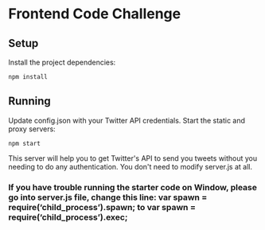 #  Frontend Code Challenge

## Setup

Install the project dependencies:

`npm install`

## Running

Update config.json with your Twitter API credentials.
Start the static and proxy servers:

`npm start`

This server will help you to get Twitter's API to send you tweets without you needing to do any authentication.  You don't need to modify server.js at all. 


### If you have trouble running the starter code on Window, please go into server.js file, change this line: var spawn = require(‘child_process’).spawn; to var spawn = require(‘child_process’).exec;

